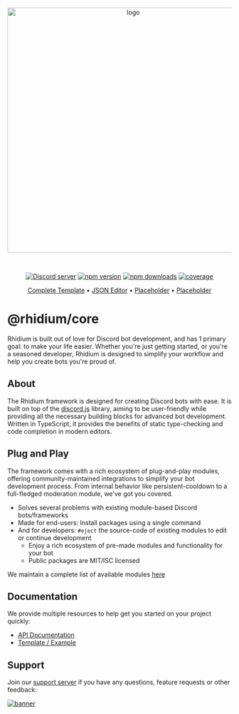 <div align="center">
 <br />
 <p>
  <a href="https://rhidium.xyz"><img src="https://mirasaki.dev/images/logo-macbook.png" width="550" alt="logo" /></a>
 </p>
 <br />
 <p>
  <a href="https://discord.gg/mirasaki"><img src="https://img.shields.io/discord/793894728847720468?color=5865F2&logo=discord&logoColor=white" alt="Discord server" /></a>
  <a href="https://www.npmjs.com/package/@rhidium/core"><img src="https://img.shields.io/npm/v/@rhidium/core.svg?maxAge=3600" alt="npm version" /></a>
  <a href="https://www.npmjs.com/package/@rhidium/core"><img src="https://img.shields.io/npm/dt/@rhidium/core.svg?maxAge=3600" alt="npm downloads" /></a>
  <a href="https://rhidium.xyz/modules"><img src="https://rhidium.xyz/coverage.svg" alt="coverage" /></a>
 </p>

 <p align="center">
  <a href="https://github.com/rhidium/template">Complete Template</a>
  •
  <a href="https://github.com/rhidium/json-editor">JSON Editor</a>
  •
  <a href="https://github.com/rhidium/json-editor">Placeholder</a>
  •
  <a href="https://github.com/rhidium/json-editor">Placeholder</a>
</p>
</div>

# @rhidium/core

Rhidium is built out of love for Discord bot development, and has 1 primary goal: to make your life easier. Whether you're just getting started, or you're a seasoned developer, Rhidium is designed to simplify your workflow and help you create bots you're proud of.

## About

The Rhidium framework is designed for creating Discord bots with ease. It is built on top of the [discord.js](https://discord.js.org/#/) library, aiming to be user-friendly while providing all the necessary building blocks for advanced bot development. Written in TypeScript, it provides the benefits of static type-checking and code completion in modern editors.

## Plug and Play

The framework comes with a rich ecosystem of plug-and-play modules, offering community-maintained integrations to simplify your bot development process. From internal behavior like persistent-cooldown to a full-fledged moderation module, we've got you covered.

- Solves several problems with existing module-based Discord bots/frameworks
- Made for end-users: Install packages using a single command
- And for developers: `#eject` the source-code of existing modules to edit or continue development
  - Enjoy a rich ecosystem of pre-made modules and functionality for your bot
  - Public packages are MIT/ISC licensed

We maintain a complete list of available modules [here](https://rhidium.xyz/modules)

## Documentation

We provide multiple resources to help get you started on your project quickly:

- [API Documentation](https://rhidium.xyz/modules.html)
- [Template / Example](https://github.com/rhidium/template)

## Support

Join our [support server](https://discord.gg/mirasaki) if you have any questions, feature requests or other feedback:

[![banner](https://invidget.switchblade.xyz/mirasaki)](https://discord.gg/mirasaki)

